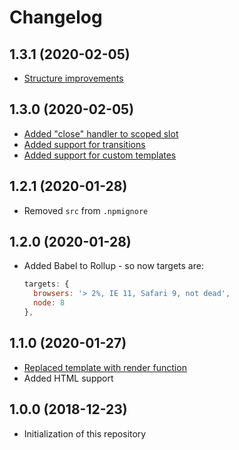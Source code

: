 # Changelog

## 1.3.1 (2020-02-05)

* [Structure improvements](https://github.com/marverix/v-tostini/pull/18)

## 1.3.0 (2020-02-05)

* [Added "close" handler to scoped slot](https://github.com/marverix/v-tostini/pull/17)
* [Added support for transitions](https://github.com/marverix/v-tostini/pull/16)
* [Added support for custom templates](https://github.com/marverix/v-tostini/issues/15)

## 1.2.1 (2020-01-28)

* Removed `src` from `.npmignore`

## 1.2.0 (2020-01-28)

* Added Babel to Rollup - so now targets are:

  ```js
  targets: {
    browsers: '> 2%, IE 11, Safari 9, not dead',
    node: 8
  },
  ```

## 1.1.0 (2020-01-27)

* [Replaced template with render function](https://github.com/marverix/v-tostini/pull/7)
* Added HTML support

## 1.0.0 (2018-12-23)

* Initialization of this repository
